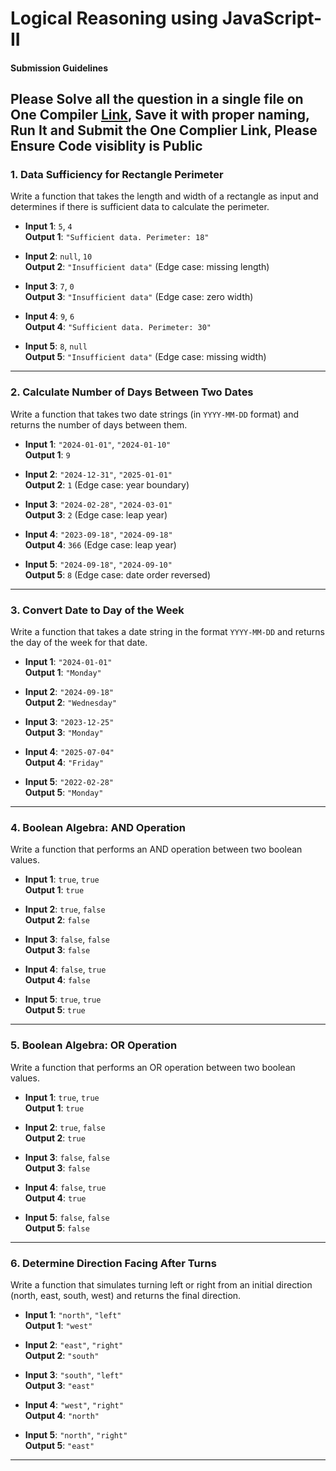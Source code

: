 # Logical Reasoning using JavaScript-II

#### Submission Guidelines

## **Please Solve all the question in a single file on One Compiler [Link](https://onecompiler.com/javascript), Save it with proper naming, Run It and Submit the One Complier Link, Please Ensure Code visiblity is Public**

### **1. Data Sufficiency for Rectangle Perimeter**

Write a function that takes the length and width of a rectangle as input and determines if there is sufficient data to calculate the perimeter.

- **Input 1**: `5`, `4`  
  **Output 1**: `"Sufficient data. Perimeter: 18"`

- **Input 2**: `null`, `10`  
  **Output 2**: `"Insufficient data"` (Edge case: missing length)

- **Input 3**: `7`, `0`  
  **Output 3**: `"Insufficient data"` (Edge case: zero width)

- **Input 4**: `9`, `6`  
  **Output 4**: `"Sufficient data. Perimeter: 30"`

- **Input 5**: `8`, `null`  
  **Output 5**: `"Insufficient data"` (Edge case: missing width)

---

### **2. Calculate Number of Days Between Two Dates**

Write a function that takes two date strings (in `YYYY-MM-DD` format) and returns the number of days between them.

- **Input 1**: `"2024-01-01"`, `"2024-01-10"`  
  **Output 1**: `9`

- **Input 2**: `"2024-12-31"`, `"2025-01-01"`  
  **Output 2**: `1` (Edge case: year boundary)

- **Input 3**: `"2024-02-28"`, `"2024-03-01"`  
  **Output 3**: `2` (Edge case: leap year)

- **Input 4**: `"2023-09-18"`, `"2024-09-18"`  
  **Output 4**: `366` (Edge case: leap year)

- **Input 5**: `"2024-09-18"`, `"2024-09-10"`  
  **Output 5**: `8` (Edge case: date order reversed)

---

### **3. Convert Date to Day of the Week**

Write a function that takes a date string in the format `YYYY-MM-DD` and returns the day of the week for that date.

- **Input 1**: `"2024-01-01"`  
  **Output 1**: `"Monday"`

- **Input 2**: `"2024-09-18"`  
  **Output 2**: `"Wednesday"`

- **Input 3**: `"2023-12-25"`  
  **Output 3**: `"Monday"`

- **Input 4**: `"2025-07-04"`  
  **Output 4**: `"Friday"`

- **Input 5**: `"2022-02-28"`  
  **Output 5**: `"Monday"`

---

### **4. Boolean Algebra: AND Operation**

Write a function that performs an AND operation between two boolean values.

- **Input 1**: `true`, `true`  
  **Output 1**: `true`

- **Input 2**: `true`, `false`  
  **Output 2**: `false`

- **Input 3**: `false`, `false`  
  **Output 3**: `false`

- **Input 4**: `false`, `true`  
  **Output 4**: `false`

- **Input 5**: `true`, `true`  
  **Output 5**: `true`

---

### **5. Boolean Algebra: OR Operation**

Write a function that performs an OR operation between two boolean values.

- **Input 1**: `true`, `true`  
  **Output 1**: `true`

- **Input 2**: `true`, `false`  
  **Output 2**: `true`

- **Input 3**: `false`, `false`  
  **Output 3**: `false`

- **Input 4**: `false`, `true`  
  **Output 4**: `true`

- **Input 5**: `false`, `false`  
  **Output 5**: `false`

---

### **6. Determine Direction Facing After Turns**

Write a function that simulates turning left or right from an initial direction (north, east, south, west) and returns the final direction.

- **Input 1**: `"north"`, `"left"`  
  **Output 1**: `"west"`

- **Input 2**: `"east"`, `"right"`  
  **Output 2**: `"south"`

- **Input 3**: `"south"`, `"left"`  
  **Output 3**: `"east"`

- **Input 4**: `"west"`, `"right"`  
  **Output 4**: `"north"`

- **Input 5**: `"north"`, `"right"`  
  **Output 5**: `"east"`

---
